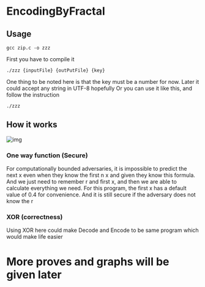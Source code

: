 # EncodingByFractal


## Usage
```
gcc zip.c -o zzz
```
First you have to compile it
```
./zzz {inputFile} {outPutFile} {key}
```
One thing to be noted here is that the key must be a number for now. Later it could accept any string in UTF-8 hopefully
Or you can use it like this, and follow the instruction
``` 
./zzz
```
## How it works
![img](http://www.sciweavers.org/tex2img.php?eq=x_%7Bn%2B1%7D%3Dr%281-x_n%29x_n&bc=White&fc=Black&im=jpg&fs=12&ff=arev&edit=0[/img])
### One way function (Secure)
For computationally bounded adversaries, it is impossible to predict the next x even when they know the first n x and given they know this formula.
And we just need to remember r and first x, and then we are able to calculate everything we need. 
For this program, the first x has a default value of 0.4 for convenience. And it is still secure if the adversary does not know the r
### XOR (correctness)
Using XOR here could make Decode and Encode to be same program which would make life easier

# More proves and graphs will be given later
